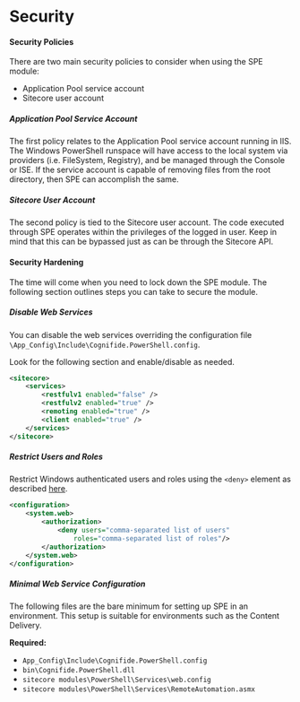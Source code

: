 # Security

#### Security Policies

There are two main security policies to consider when using the SPE module:
* Application Pool service account
* Sitecore user account

##### Application Pool Service Account

The first policy relates to the Application Pool service account running in IIS. The Windows PowerShell runspace will have access to the local system via providers (i.e. FileSystem, Registry), and be managed through the Console or ISE. If the service account is capable of removing files from the root directory, then SPE can accomplish the same.

##### Sitecore User Account

The second policy is tied to the Sitecore user account. The code executed through SPE operates within the privileges of the logged in user. Keep in mind that this can be bypassed just as can be through the Sitecore API.

#### Security Hardening

The time will come when you need to lock down the SPE module. The following section outlines steps you can take to secure the module.

##### Disable Web Services

You can disable the web services overriding the configuration file `\App_Config\Include\Cognifide.PowerShell.config`.

Look for the following section and enable/disable as needed.

```xml
<sitecore>
    <services>
        <restfulv1 enabled="false" />
        <restfulv2 enabled="true" />
        <remoting enabled="true" />
        <client enabled="true" />
    </services>
</sitecore>
```

##### Restrict Users and Roles

Restrict Windows authenticated users and roles using the `<deny>` element as described [here][1].

```xml
<configuration>
    <system.web>
        <authorization>
            <deny users="comma-separated list of users" 
                roles="comma-separated list of roles"/>
        </authorization>
    </system.web>
</configuration>
```

##### Minimal Web Service Configuration

The following files are the bare minimum for setting up SPE in an environment. This setup is suitable for environments such as the Content Delivery.

**Required:**
* `App_Config\Include\Cognifide.PowerShell.config`
* `bin\Cognifide.PowerShell.dll`
* `sitecore modules\PowerShell\Services\web.config`
* `sitecore modules\PowerShell\Services\RemoteAutomation.asmx`

[1]: https://msdn.microsoft.com/en-us/library/8aeskccd%28v=vs.71%29.aspx